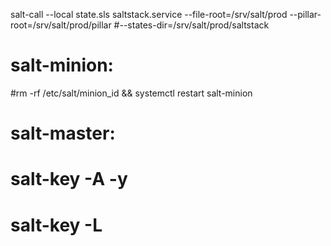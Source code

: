 salt-call --local state.sls saltstack.service --file-root=/srv/salt/prod --pillar-root=/srv/salt/prod/pillar 
#--states-dir=/srv/salt/prod/saltstack

# salt-minion:
#rm -rf /etc/salt/minion_id && systemctl restart salt-minion

# salt-master:
# salt-key -A -y
# salt-key -L
